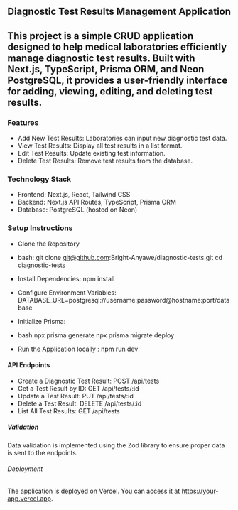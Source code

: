 ## Diagnostic Test Results Management Application


## This project is a simple CRUD application designed to help medical laboratories efficiently manage diagnostic test results. Built with Next.js, TypeScript, Prisma ORM, and Neon PostgreSQL, it provides a user-friendly interface for adding, viewing, editing, and deleting test results.

### Features

- Add New Test Results: Laboratories can input new diagnostic test data.
- View Test Results: Display all test results in a list format.
- Edit Test Results: Update existing test information.
- Delete Test Results: Remove test results from the database.

### Technology Stack

- Frontend: Next.js, React, Tailwind CSS
- Backend: Next.js API Routes, TypeScript, Prisma ORM
- Database: PostgreSQL (hosted on Neon)

### Setup Instructions

- Clone the Repository
* bash:
git clone git@github.com:Bright-Anyawe/diagnostic-tests.git
cd diagnostic-tests


- Install Dependencies: npm install

- Configure Environment Variables: 
DATABASE_URL=postgresql://username:password@hostname:port/database

- Initialize Prisma:
* bash
npx prisma generate
npx prisma migrate deploy

- Run the Application locally : npm run dev

#### API Endpoints

- Create a Diagnostic Test Result: POST /api/tests
- Get a Test Result by ID: GET /api/tests/:id
- Update a Test Result: PUT /api/tests/:id
- Delete a Test Result: DELETE /api/tests/:id
- List All Test Results: GET /api/tests

##### Validation

Data validation is implemented using the Zod library to ensure proper data is sent to the endpoints.

###### Deployment
The application is deployed on Vercel. You can access it at https://your-app.vercel.app.

